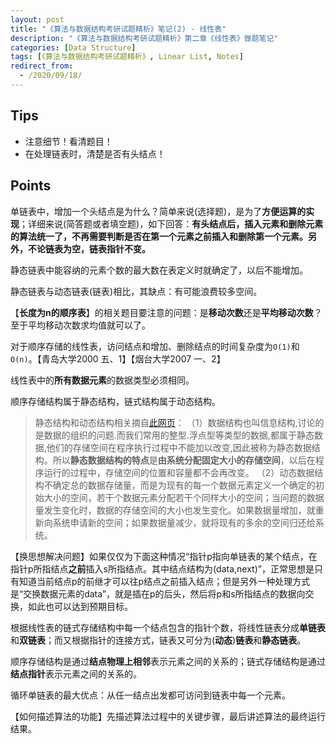 ```yaml
---
layout: post
title: "《算法与数据结构考研试题精析》笔记(2) - 线性表"
description: "《算法与数据结构考研试题精析》第二章《线性表》做题笔记"
categories: [Data Structure]
tags: [《算法与数据结构考研试题精析》, Linear List, Notes]
redirect_from:
  - /2020/09/18/
---
```


## Tips

* 注意细节！看清题目！
* 在处理链表时，清楚是否有头结点！

## Points

单链表中，增加一个头结点是为什么？简单来说(选择题)，是为了**方便运算的实现**；详细来说(简答题或者填空题)，如下回答：**有头结点后，插入元素和删除元素的算法统一了，不再需要判断是否在第一个元素之前插入和删除第一个元素。另外，不论链表为空，链表指针不变。**

静态链表中能容纳的元素个数的最大数在表定义时就确定了，以后不能增加。

静态链表与动态链表(链表)相比，其缺点：有可能浪费较多空间。

【**长度为n的顺序表**】的相关题目要注意的问题：是**移动次数**还是**平均移动次数**？至于平均移动次数求均值就可以了。

对于顺序存储的线性表，访问结点和增加、删除结点的时间复杂度为`O(1)`和`O(n)`。【青岛大学2000 五、1】【烟台大学2007 一、2】

线性表中的**所有数据元素**的数据类型必须相同。

顺序存储结构属于静态结构，链式结构属于动态结构。

> 静态结构和动态结构相关摘自[此网页](https://zhidao.baidu.com/question/557724112.html)：
> （1）数据结构也叫信息结构,讨论的是数据的组织的问题.而我们常用的整型.浮点型等类型的数据,都属于静态数据,他们的存储空间在程序执行过程中不能加以改变,因此被称为静态数据结构。所以**静态数据结构的特点**是**由系统分配固定大小的存储空间**，以后在程序运行的过程中，存储空间的位置和容量都不会再改变。
> （2）动态数据结构不确定总的数据存储量，而是为现有的每一个数据元素定义一个确定的初始大小的空间，若干个数据元素分配若干个同样大小的空间；当问题的数据量发生变化时，数据的存储空间的大小也发生变化。如果数据量增加，就重新向系统申请新的空间；如果数据量减少，就将现有的多余的空间归还给系统。

【换思想解决问题】如果仅仅为下面这种情况“指针p指向单链表的某个结点，在指针p所指结点**之前**插入s所指结点。其中结点结构为(data,next)”，正常思想是只有知道当前结点p的前继才可以往p结点之前插入结点；但是另外一种处理方式是“交换数据元素的data”，就是插在p的后头，然后将p和s所指结点的数据向交换，如此也可以达到预期目标。

根据线性表的链式存储结构中每一个结点包含的指针个数，将线性链表分成**单链表**和**双链表**；而又根据指针的连接方式，链表又可分为(**动态**)**链表**和**静态链表**。

顺序存储结构是通过**结点物理上相邻**表示元素之间的关系的；链式存储结构是通过**结点指针**表示元素之间的关系的。

循环单链表的最大优点：从任一结点出发都可访问到链表中每一个元素。

【如何描述算法的功能】先描述算法过程中的关键步骤，最后讲述算法的最终运行结果。

